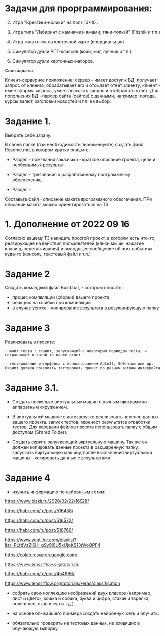 
# Задачи для прорграммирования:

2. Игра "Крестики-нолики" на поле 10*10 .

3. Игра типа "Лабиринт с камнями и ямами, тяни-толкай" (Fitznik и т.п.)

4. Игра типа гонок на клеточной карте (инерциальная).

5. Симулятор дуэли РПГ-классов (воин, маг, лучник и т.п.).

6. Симулятор дуэли карточных-наборов.

Своя задача:

Клиент-серверное приложение: сервер - имеет доступ к БД, получает запрос от клиента, обрабатывает его и отсылает ответ клиенту, клиент - имеет форму запроса, умеет посылать запрос и отображать ответ. Для пополнения БД - парсер сайта (сайтов) с данными, например: погода, курсы валют, заголовки новостей и т.п. на выбор.


# Задание 1.

Выбрать себе задачу.

В своей папке (при необходимости переименуйте) создать файл Readme.md, в котором кратко опишите:

- Раздел - пожелания заказчика - краткое описание проекта, цели и необходимый результат.

- Раздел - требования к разработанному программному обеспечению.

- Раздел - 

Составьте файл - описание макета программного обеспечения. ПРи описании макета можно ориентироваться на ТЗ 

# 1. Дополнение от 2022 09 16

Согласно вашему ТЗ накидать простой проект, в котором есть что-то, реагирующее на действия пользователей (клики мыши, нажатие клавиш, перетаскивания) и выводящее сообщение об этих событиях куда-то (консоль, текстовый файл и т.п.)

# Задание 2

Создать командный файл Build.bat, в котором описать :
- процес компиляции (сборки) вашего проекта
- реакцию на ошибки при компиляции
- в случае успеха - копирование результата в результирующую папку

# Задание 3

Реализовать в проекте:

    - юнит тесты + скрипт, запускающий с некоторым периодом тесты, и сохраняющей в какой-то папке отчет

    - тестирование интерфейса с использованием AutoIt, Selenium или др. Скрипт должен позволять тестировать проект по разным веткам интерфейса

# Задание 3.1.    

- Создать несколько виртуальных машин с разным программно-аппаратным окружением.

- В виртуальной машине в автозагрузке реализовать перенос данных вашего проекта, запуск тестов, переност результатов отработки тестов. Для передачи файлов проекта использовать папку с общим доступом (Shared Folder). 

- Создать скрипт, запускающий виртуальную машину.  Так же он должен копировать данные проекта в расшаренную папку, запускать виртуальную машину, после выключения виртуальной машины - копировать данные с результатами.

# Задание 4

- изучить информацию по нейронным сетям:

https://www.bizkit.ru/2020/02/22/16928/

https://habr.com/ru/post/516458/

https://habr.com/ru/post/516572/

https://habr.com/ru/post/518766/

https://www.youtube.com/playlist?list=PLfdVzZl6HHg9y9l6U5xUjqKS13rWoQPF4

https://colab.research.google.com/

https://www.tensorflow.org/tutorials

https://habr.com/ru/post/454986/

https://www.tensorflow.org/tutorials/keras/classification



- собрать свою коллекцию изображений двух классов (например, лист и цветок, кошка и собака, буква и цифра, стакан и тарелка, поле и лес, плов и суп и т.д.). 

- на основе ближайшего примера создать нейронную сеть и обучить.

- обязательно проверить на тестовых данных, не входящих в обучающую выборку.